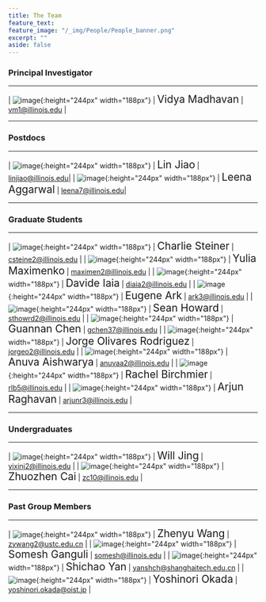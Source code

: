 ```yaml
---
title: The Team
feature_text:
feature_image: "/_img/People/People_banner.png"
excerpt: ""
aside: false
---
```


### Principal Investigator
---

| ![image](/_img/People/Vidya.png "Vidya Madhavan"){:height="244px" width="188px"} |  <span style="font-size:1.5em">Vidya Madhavan</span> | <vm1@illinois.edu> |

---

### Postdocs
---

| ![image](/_img/People/Lin.jpg "Lin Jiao"){:height="244px" width="188px"} |  <span style="font-size:1.5em">Lin Jiao</span> | <linjiao@illinois.edu>|
| ![image](/_img/People/Leena.png "Leena Aggarwal"){:height="244px" width="188px"} |  <span style="font-size:1.5em">Leena Aggarwal</span> | <leena7@illinois.edu>|

---

### Graduate Students

---

| ![image](/_img/People/Charlie.jpg "Charlie Steiner"){:height="244px" width="188px"} |  <span style="font-size:1.5em">Charlie Steiner</span> | <csteine2@illinois.edu> |
| ![image](/_img/People/Yulia.jpg "Yulia Maximenko"){:height="244px" width="188px"} |  <span style="font-size:1.5em">Yulia Maximenko</span> | <maximen2@illinois.edu> |
| ![image](/_img/People/Davide.jpg "Davide Iaia"){:height="244px" width="188px"} |  <span style="font-size:1.5em">Davide Iaia</span> | <diaia2@illinois.edu> |
| ![image](/_img/People/Eugene.jpg "Eugene Ark"){:height="244px" width="188px"} |  <span style="font-size:1.5em">Eugene Ark</span> | <ark3@illinois.edu> |
| ![image](/_img/People/Sean.jpg "Sean Howard"){:height="244px" width="188px"} |  <span style="font-size:1.5em">Sean Howard</span> | <sthowrd2@illinois.edu> |
| ![image](/_img/People/Guannan.jpg "Guannan Chen"){:height="244px" width="188px"} |  <span style="font-size:1.5em">Guannan Chen</span> | <gchen37@illinois.edu> |
| ![image](/_img/People/Jorge.jpg "Jorge Olivare Rodriguez"){:height="244px" width="188px"} |  <span style="font-size:1.5em">Jorge Olivares Rodriguez</span> | <jorgeo2@illinois.edu> |
| ![image](/_img/People/Anuva.jpg "Anuva Aishwarya"){:height="244px" width="188px"} |  <span style="font-size:1.5em">Anuva Aishwarya</span> | <anuvaa2@illinois.edu> |
| ![image](/_img/People/Rachel.jpg "Rachel Birchmier"){:height="244px" width="188px"} |  <span style="font-size:1.5em">Rachel Birchmier</span> | <rlb5@illinois.edu> |
| ![image](/_img/People/Arjun.png "Arjun Raghavan"){:height="244px" width="188px"} |  <span style="font-size:1.5em">Arjun Raghavan</span> | <arjunr3@illinois.edu> |

---

### Undergraduates

---

| ![image](/_img/People/Will.png "Will Jing"){:height="244px" width="188px"} |  <span style="font-size:1.5em">Will Jing</span> | <yixinj2@illinois.edu> |
| ![image](/_img/People/Zhuozhen.jpg "Zhuozhen Cai"){:height="244px" width="188px"} |  <span style="font-size:1.5em">Zhuozhen Cai</span> | <zc10@illinois.edu> |


---

### Past Group Members

---

| ![image](/_img/People/Zhenyu.jpg "Zhenyu Wang"){:height="244px" width="188px"} |  <span style="font-size:1.5em">Zhenyu Wang</span> | <zywang2@ustc.edu.cn> |
| ![image](/_img/People/Somesh.jpg "Somesh Ganguli"){:height="244px" width="188px"} |  <span style="font-size:1.5em">Somesh Ganguli</span> | <somesh@illinois.edu> |
| ![image](/_img/People/Shichao.jpg "Shichao Yan"){:height="244px" width="188px"} |  <span style="font-size:1.5em">Shichao Yan</span> | <yanshch@shanghaitech.edu.cn> |
| ![image](/_img/People/Yoshi.jpg "Yoshinori Okada"){:height="244px" width="188px"} |  <span style="font-size:1.5em">Yoshinori Okada</span> | <yoshinori.okada@oist.jp> |
